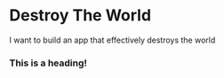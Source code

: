# Destroy The World
I want to build an app that effectively destroys the world 

### This is a heading!
